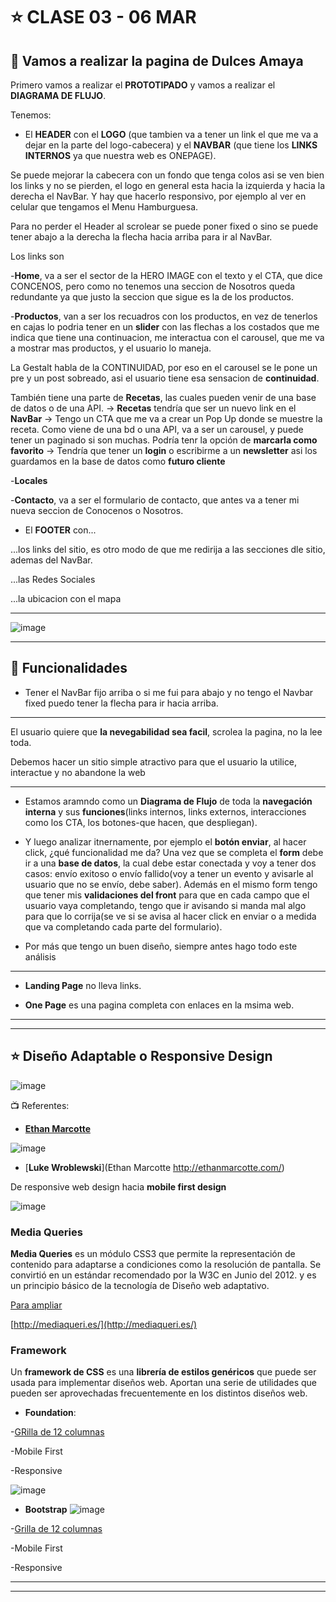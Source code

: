 # :star: CLASE 03 - 06 MAR

## :stars:  Vamos a realizar la pagina de Dulces Amaya


Primero vamos a realizar el **PROTOTIPADO** y vamos a realizar el **DIAGRAMA DE FLUJO**.

Tenemos:

- El **HEADER** con el **LOGO** (que tambien va a tener un link el que me va a dejar en la parte del logo-cabecera) y el **NAVBAR** (que tiene los **LINKS INTERNOS** ya que nuestra web es ONEPAGE).

Se puede mejorar la cabecera con un fondo que tenga colos asi se ven bien los links y no se pierden, el logo en general esta hacia la izquierda y hacia la derecha el NavBar. Y hay que hacerlo responsivo, por ejemplo al ver en celular que tengamos el Menu Hamburguesa.

Para no perder el Header al scrolear se puede poner fixed o sino se puede tener abajo a la derecha la flecha hacia arriba para ir al NavBar.


Los links son 

-**Home**, va a ser el sector de la HERO IMAGE con el texto y el CTA, que dice CONCENOS, pero como no tenemos una seccion de Nosotros queda redundante ya que justo la seccion que sigue es la de los productos.

-**Productos**, van a ser los recuadros con los productos, en vez de tenerlos en cajas lo podria tener en un **slider** con las flechas a los costados que me indica que tiene una continuacion, me interactua con el carousel, que me va a mostrar mas productos, y el usuario lo maneja.

La Gestalt habla de la CONTINUIDAD, por eso en el carousel se le pone un pre y un post sobreado, asi el usuario tiene esa sensacion de **continuidad**.

También tiene una parte de **Recetas**, las cuales pueden venir de una base de datos o de una API. -> **Recetas** tendría que ser un nuevo link en el **NavBar** -> Tengo un CTA que me va a crear un Pop Up donde se muestre la receta. Como viene de una bd o una API, va a ser un carousel, y puede tener un paginado si son muchas. Podría tenr la opción de **marcarla como favorito** -> Tendría que tener un **login** o escribirme a un **newsletter** asi los guardamos en la base de datos como **futuro cliente**


-**Locales**

-**Contacto**, va a ser el formulario de contacto, que antes va a tener mi nueva seccion de Conocenos o Nosotros.

- El **FOOTER** con... 

...los links del sitio, es otro modo de que me redirija a las secciones dle sitio, ademas del NavBar.

...las Redes Sociales

...la ubicacion con el mapa

---


![image](https://user-images.githubusercontent.com/72580574/223558555-ed25245a-c6c5-4f61-982a-f0177645c503.png)


---

 ## :stars: Funcionalidades

- Tener el NavBar fijo arriba o si me fui para abajo y no tengo el Navbar fixed puedo tener la flecha para ir hacia arriba.


---

El usuario quiere que **la nevegabilidad sea facil**, scrolea la pagina, no la lee toda.

Debemos hacer un sitio simple atractivo para que el usuario la utilice, interactue y no abandone la web

---

- Estamos aramndo como un **Diagrama de Flujo** de toda la **navegación interna** y sus **funciones**(links internos, links externos, interacciones como los CTA, los botones-que hacen, que despliegan). 

- Y luego analizar itnernamente, por ejemplo el **botón enviar**, al hacer click, ¿qué funcionalidad me da? Una vez que se completa el **form** debe ir a una **base de datos**, la cual debe estar conectada y voy a tener dos casos: envío exitoso o envío fallido(voy a tener un evento y avisarle al usuario que no se envío, debe saber). Además en el mismo form tengo que tener mis **validaciones del front** para que en cada campo que el usuario vaya completando, tengo que ir avisando si manda mal algo para que lo corrija(se ve si se avisa al hacer click en enviar o a medida que va completando cada parte del formulario).

- Por más que tengo un buen diseño, siempre antes hago todo este análisis

---

- **Landing Page** no lleva links.

- **One Page** es una pagina completa con enlaces en la msima web.
 
---
---

## :star: Diseño Adaptable o Responsive Design

![image](https://user-images.githubusercontent.com/72580574/223559516-0150ee2f-849e-492b-bba9-6c1fe8e67bd9.png)

:tv: Referentes:

- [**Ethan Marcotte**](https://ethanmarcotte.com/)

![image](https://user-images.githubusercontent.com/72580574/223559958-85049dd0-4709-4319-827a-72935641de65.png)


- [**Luke Wroblewski**](Ethan Marcotte http://ethanmarcotte.com/)

De responsive web design hacia **mobile first design**

![image](https://user-images.githubusercontent.com/72580574/223559821-8a9a4aeb-d751-454f-9aac-1a401a493a1f.png)


### Media Queries 

**Media Queries** es un módulo CSS3 que permite la representación de contenido para adaptarse a condiciones como la resolución de pantalla. Se convirtió en un estándar recomendado por la W3C en Junio del 2012. y es un principio básico de la tecnología de Diseño web adaptativo.

[Para ampliar](https://developer.mozilla.org/es/docs/Web/CSS/Media_Queries/Using_media_queries)

[http://mediaqueri.es/](http://mediaqueri.es/)

### Framework

Un **framework de CSS** es una **librería de estilos genéricos** que puede ser usada para implementar diseños web. Aportan una serie de utilidades que pueden ser aprovechadas frecuentemente en los distintos diseños web.

- **Foundation**:

-[GRilla de 12 columnas](https://get.foundation/sites/docs-v5/components/grid.html)

-Mobile First

-Responsive

![image](https://user-images.githubusercontent.com/72580574/223560445-886898dc-a735-4acd-a245-a1cd3cd2ca59.png)

- **Bootstrap**
![image](https://user-images.githubusercontent.com/72580574/223560839-2cfd30f4-d9b5-4fbf-8e96-8bf06a819416.png)


-[Grilla de 12 columnas](https://getbootstrap.com/docs/3.4/examples/grid/)

-Mobile First

-Responsive

---
---


